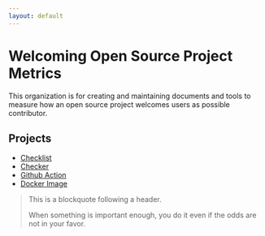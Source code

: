 ```yaml
---
layout: default
---
```


# Welcoming Open Source Project Metrics

This organization is for creating and maintaining documents and tools to measure how an open source project welcomes users as possible contributor.

## Projects

- [Checklist](./checklist.html)
- [Checker](./checker.html)
- [Github Action](./wospm-checker-github-action.html)
- [Docker Image](./docker.html)


> This is a blockquote following a header.
>
> When something is important enough, you do it even if the odds are not in your favor.
